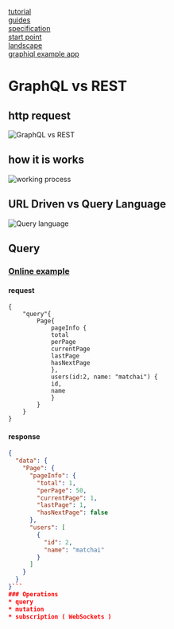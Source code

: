 [tutorial](https://www.howtographql.com/)  
[guides](https://www.graphql.com/guides/)  
[specification](https://graphql.github.io/graphql-spec/)  
[start point](https://graphql.org/)   
[landscape](https://landscape.graphql.org/)   
[graphiql example app](https://github.com/APIs-guru/graphql-apis)  

# GraphQL vs REST
## http request
![GraphQL vs REST](https://i.postimg.cc/rw5CZRBC/graph-QL-vs-REST.png)
## how it is works
![working process](https://i.postimg.cc/N0gTNJ7B/graph-QL-HIW.png)
## URL Driven vs Query Language
![Query language](https://i.postimg.cc/PqhbgrhG/graph-QL-QL.png)
## Query
### [Online example](https://anilist.co/graphiql)
#### request
```
{
    "query"{
        Page{
            pageInfo {
            total
            perPage
            currentPage
            lastPage
            hasNextPage
            },
            users(id:2, name: "matchai") {
            id,
            name
            }
        }
    }
}
```
#### response
```json
{
  "data": {
    "Page": {
      "pageInfo": {
        "total": 1,
        "perPage": 50,
        "currentPage": 1,
        "lastPage": 1,
        "hasNextPage": false
      },
      "users": [
        {
          "id": 2,
          "name": "matchai"
        }
      ]
    }
  }
}```
### Operations
* query
* mutation
* subscription ( WebSockets )
